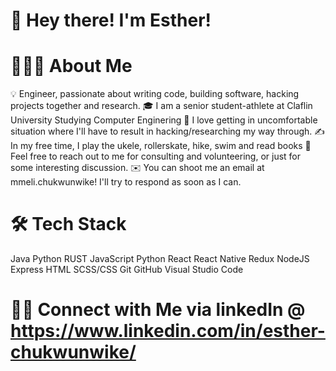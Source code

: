# 👋  Hey there! I'm Esther!

# 👨🏻‍💻  About Me

💡  Engineer, passionate about writing code, building software, hacking projects together and research.
🎓  I am a senior student-athlete at Claflin University Studying Computer Enginering 
🌱  I love getting in uncomfortable situation where I'll have to result in hacking/researching my way through.
✍️  In my free time, I play the ukele, rollerskate, hike, swim and read books
💬  Feel free to reach out to me for consulting and volunteering, or just for some interesting discussion.
✉️  You can shoot me an email at mmeli.chukwunwike! I'll try to respond as soon as I can.

# 🛠  Tech Stack
Java Python RUST JavaScript  Python  React  React Native  Redux  NodeJS  Express  HTML  SCSS/CSS  Git  GitHub  Visual Studio Code 

# 🤝🏻  Connect with Me via linkedIn @ https://www.linkedin.com/in/esther-chukwunwike/
